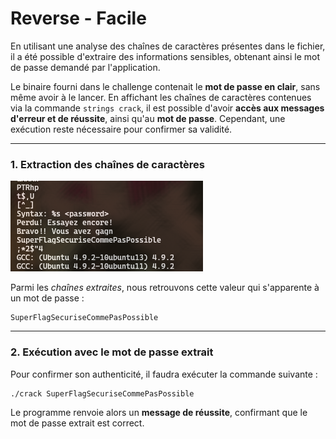 # Reverse - Facile

En utilisant une analyse des chaînes de caractères présentes dans le fichier, il a été possible d'extraire des informations sensibles, obtenant ainsi le mot de passe demandé par l'application.

Le binaire fourni dans le challenge contenait le **mot de passe en clair**, sans même avoir à le lancer. En affichant les chaînes de caractères contenues via la commande `strings crack`, il est possible d'avoir **accès aux messages d'erreur et de réussite**, ainsi qu'au **mot de passe**. Cependant, une exécution reste nécessaire pour confirmer sa validité.
___
### 1. Extraction des chaînes de caractères
![Screen Strings](Reverse-Facile_screen.png)

Parmi les *chaînes extraites*, nous retrouvons cette valeur qui s'apparente à un mot de passe :
```
SuperFlagSecuriseCommePasPossible
```
___
### 2. Exécution avec le mot de passe extrait
Pour confirmer son authenticité, il faudra exécuter la commande suivante :
```
./crack SuperFlagSecuriseCommePasPossible
```
Le programme renvoie alors un **message de réussite**, confirmant que le mot de passe extrait est correct.